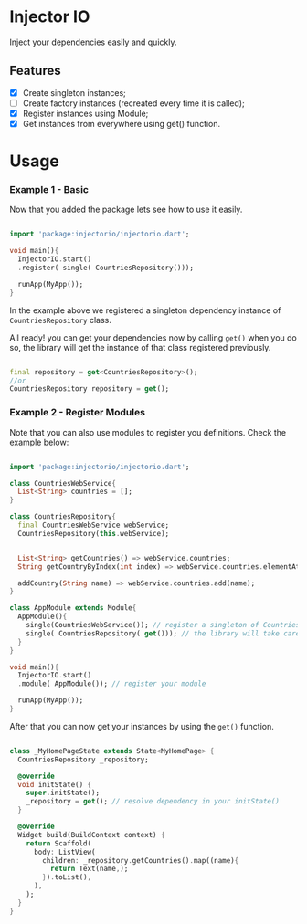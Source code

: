 # Injector IO

Inject your dependencies easily and quickly.

## Features
- [x] Create singleton instances;
- [ ] Create factory instances (recreated every time it is called);
- [x] Register instances using Module;
- [x] Get instances from everywhere using get() function.

# Usage

### Example 1 - Basic
Now that you added the package lets see how to use it easily.

``` dart

import 'package:injectorio/injectorio.dart';

void main(){
  InjectorIO.start()
  .register( single( CountriesRepository()));

  runApp(MyApp());
}
```

In the example above we registered a singleton dependency instance of `CountriesRepository` class.

All ready! you can get your dependencies now by calling `get()` when you do so, the library will get the instance of that class registered previously.

``` dart

final repository = get<CountriesRepository>();
//or
CountriesRepository repository = get();

```
### Example 2 - Register Modules

Note that you can also use modules to register you  definitions. Check the example below:

``` dart

import 'package:injectorio/injectorio.dart';

class CountriesWebService{
  List<String> countries = [];
}

class CountriesRepository{
  final CountriesWebService webService;
  CountriesRepository(this.webService);


  List<String> getCountries() => webService.countries;
  String getCountryByIndex(int index) => webService.countries.elementAt(index);

  addCountry(String name) => webService.countries.add(name);
}

class AppModule extends Module{
  AppModule(){
    single(CountriesWebService()); // register a singleton of CountriesWebService
    single( CountriesRepository( get())); // the library will take care of getting the instance of CountriesWebService
  }
}

void main(){
  InjectorIO.start()
  .module( AppModule()); // register your module

  runApp(MyApp());
}
```

After that you can now get your instances by using the `get()` function.

``` dart

class _MyHomePageState extends State<MyHomePage> {
  CountriesRepository _repository;

  @override
  void initState() {
    super.initState();
    _repository = get(); // resolve dependency in your initState()
  }

  @override
  Widget build(BuildContext context) {
    return Scaffold(
      body: ListView(
        children: _repository.getCountries().map((name){
          return Text(name,);
        }).toList(),
      ),
    );
  }
}
```